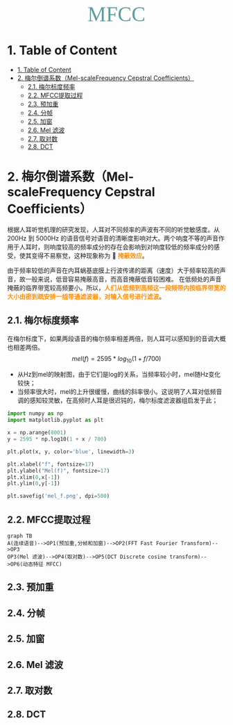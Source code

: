 <font size=20 color=CadetBlue face="微软雅黑"><center>MFCC</center></font>

# 1. Table of Content
- [1. Table of Content](#1-table-of-content)
- [2. 梅尔倒谱系数（Mel-scaleFrequency Cepstral Coefficients）](#2-梅尔倒谱系数mel-scalefrequency-cepstral-coefficients)
  - [2.1. 梅尔标度频率](#21-梅尔标度频率)
  - [2.2. MFCC提取过程](#22-mfcc提取过程)
  - [2.3. 预加重](#23-预加重)
  - [2.4. 分帧](#24-分帧)
  - [2.5. 加窗](#25-加窗)
  - [2.6. Mel 滤波](#26-mel-滤波)
  - [2.7. 取对数](#27-取对数)
  - [2.8. DCT](#28-dct)

# 2. 梅尔倒谱系数（Mel-scaleFrequency Cepstral Coefficients）

根据人耳听觉机理的研究发现，人耳对不同频率的声波有不同的听觉敏感度。从 200Hz 到 5000Hz 的语音信号对语音的清晰度影响对大。两个响度不等的声音作用于人耳时，则响度较高的频率成分的存在会影响到对响度较低的频率成分的感受，使其变得不易察觉，这种现象称为 🌈 **<font color=Darkorange>掩蔽效应</font>**。

由于频率较低的声音在内耳蜗基底膜上行波传递的距离（速度）大于频率较高的声音，故一般来说，低音容易掩蔽高音，而高音掩蔽低音较困难。 在低频处的声音掩蔽的临界带宽较高频要小。所以，**<font color=Darkorange>人们从低频到高频这一段频带内按临界带宽的大小由密到疏安排一组带通滤波器，对输入信号进行滤波</font>**。

## 2.1. 梅尔标度频率

在梅尔标度下，如果两段语音的梅尔频率相差两倍，则人耳可以感知到的音调大概也相差两倍。
$$
mel(f)=2595 * log_{10}(1 + f/700)
$$

- 从Hz到mel的映射图，由于它们是log的关系，当频率较小时，mel随Hz变化较快；
- 当频率很大时，mel的上升很缓慢，曲线的斜率很小。这说明了人耳对低频音调的感知较灵敏，在高频时人耳是很迟钝的，梅尔标度滤波器组启发于此；

```py
import numpy as np
import matplotlib.pyplot as plt

x = np.arange(8001)
y = 2595 * np.log10(1 + x / 700)

plt.plot(x, y, color='blue', linewidth=3)

plt.xlabel("f", fontsize=17)
plt.ylabel("Mel(f)", fontsize=17)
plt.xlim(0,x[-1])
plt.ylim(0,y[-1])

plt.savefig('mel_f.png', dpi=500)
```

## 2.2. MFCC提取过程

```mermaid
graph TB
A(连续语音)-->OP1(预加重,分帧和加窗)-->OP2(FFT Fast Fourier Transform)-->OP3
OP3(Mel 滤波)-->OP4(取对数)-->OP5(DCT Discrete cosine transform)-->OP6(动态特征 MFCC)
```

## 2.3. 预加重

## 2.4. 分帧

## 2.5. 加窗

## 2.6. Mel 滤波

## 2.7. 取对数

## 2.8. DCT